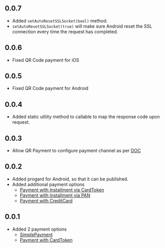 ## 0.0.7

* Added `setAutoResetSSLSocket(bool)` method.
* `setAutoResetSSLSocket(true)` will make sure Android reset the SSL connection
every time the request has completed.

## 0.0.6

* Fixed QR Code payment for iOS

## 0.0.5

* Fixed QR Code payment for Android

## 0.0.4

* Added static utliity method to callable to map the response code upon request.

## 0.0.3

* Allow QR Payment to configure payment channel as per [DOC](https://developer.2c2p.com/docs/reference-payment-channels#section-qr-payment-qrc-csqr-thqr-sgqr)

## 0.0.2

* Added progard for Android, so that it can be published.
* Added additional payment options
  * [Payment with Installment via CardToken](https://developer.2c2p.com/v4.0.2/docs/sdk-installment-payment-plan)
  * [Payment with Installment via PAN](https://developer.2c2p.com/v4.0.2/docs/sdk-installment-payment-plan)
  * [Payment with CreditCard](https://developer.2c2p.com/v4.0.2/docs/sdk-method-qr-payment)

## 0.0.1

* Added 2 payment options
  * [SimplePayment](https://developer.2c2p.com/v4.0.2/docs/sdk-payment-authorization)
  * [Payment with CardToken](https://developer.2c2p.com/v4.0.2/docs/sdk-payment-with-card-token)

